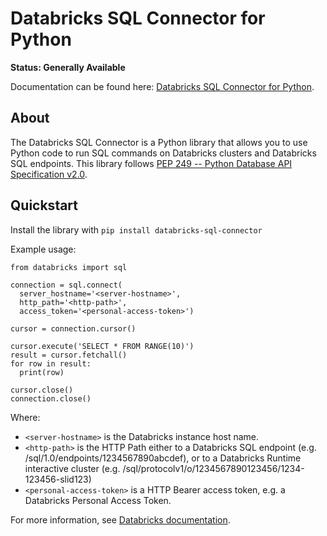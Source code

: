 # Databricks SQL Connector for Python

**Status: Generally Available**

Documentation can be found here: [Databricks SQL Connector for Python](https://docs.databricks.com/dev-tools/python-sql-connector.html).

## About

The Databricks SQL Connector is a Python library that allows you to use Python code to run
SQL commands on Databricks clusters and Databricks SQL endpoints.
This library follows [PEP 249 -- Python Database API Specification v2.0](https://www.python.org/dev/peps/pep-0249/).

## Quickstart

Install the library with `pip install databricks-sql-connector`

Example usage:

```
from databricks import sql

connection = sql.connect(
  server_hostname='<server-hostname>',
  http_path='<http-path>',
  access_token='<personal-access-token>')

cursor = connection.cursor()

cursor.execute('SELECT * FROM RANGE(10)')
result = cursor.fetchall()
for row in result:
  print(row)

cursor.close()
connection.close()
```

Where:
- `<server-hostname>` is the Databricks instance host name.
- `<http-path>` is the HTTP Path either to a Databricks SQL endpoint (e.g. /sql/1.0/endpoints/1234567890abcdef),
   or to a Databricks Runtime interactive cluster (e.g. /sql/protocolv1/o/1234567890123456/1234-123456-slid123)
- `<personal-access-token>` is a HTTP Bearer access token, e.g. a Databricks Personal Access Token.

For more information, see [Databricks documentation](https://docs.databricks.com/dev-tools/python-sql-connector.html).
